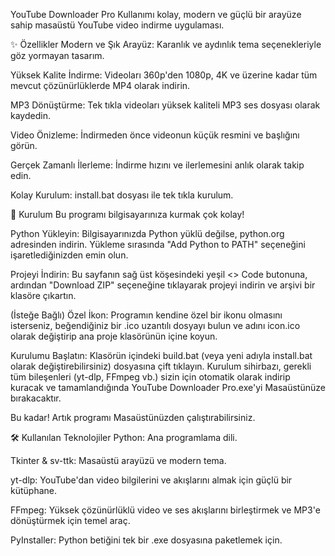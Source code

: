 YouTube Downloader Pro
Kullanımı kolay, modern ve güçlü bir arayüze sahip masaüstü YouTube video indirme uygulaması.

✨ Özellikler
Modern ve Şık Arayüz: Karanlık ve aydınlık tema seçenekleriyle göz yormayan tasarım.

Yüksek Kalite İndirme: Videoları 360p'den 1080p, 4K ve üzerine kadar tüm mevcut çözünürlüklerde MP4 olarak indirin.

MP3 Dönüştürme: Tek tıkla videoları yüksek kaliteli MP3 ses dosyası olarak kaydedin.

Video Önizleme: İndirmeden önce videonun küçük resmini ve başlığını görün.

Gerçek Zamanlı İlerleme: İndirme hızını ve ilerlemesini anlık olarak takip edin.

Kolay Kurulum: install.bat dosyası ile tek tıkla kurulum.

🚀 Kurulum
Bu programı bilgisayarınıza kurmak çok kolay!

Python Yükleyin: Bilgisayarınızda Python yüklü değilse, python.org adresinden indirin. Yükleme sırasında "Add Python to PATH" seçeneğini işaretlediğinizden emin olun.

Projeyi İndirin: Bu sayfanın sağ üst köşesindeki yeşil <> Code butonuna, ardından "Download ZIP" seçeneğine tıklayarak projeyi indirin ve arşivi bir klasöre çıkartın.

(İsteğe Bağlı) Özel İkon: Programın kendine özel bir ikonu olmasını isterseniz, beğendiğiniz bir .ico uzantılı dosyayı bulun ve adını icon.ico olarak değiştirip ana proje klasörünün içine koyun.

Kurulumu Başlatın: Klasörün içindeki build.bat (veya yeni adıyla install.bat olarak değiştirebilirsiniz) dosyasına çift tıklayın. Kurulum sihirbazı, gerekli tüm bileşenleri (yt-dlp, FFmpeg vb.) sizin için otomatik olarak indirip kuracak ve tamamlandığında YouTube Downloader Pro.exe'yi Masaüstünüze bırakacaktır.

Bu kadar! Artık programı Masaüstünüzden çalıştırabilirsiniz.

🛠️ Kullanılan Teknolojiler
Python: Ana programlama dili.

Tkinter & sv-ttk: Masaüstü arayüzü ve modern tema.

yt-dlp: YouTube'dan video bilgilerini ve akışlarını almak için güçlü bir kütüphane.

FFmpeg: Yüksek çözünürlüklü video ve ses akışlarını birleştirmek ve MP3'e dönüştürmek için temel araç.

PyInstaller: Python betiğini tek bir .exe dosyasına paketlemek için.
